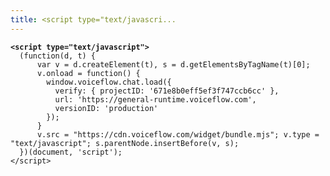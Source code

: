 ```yaml
---
title: <script type="text/javascri...
---
```


<pre class="language-html" data-overflow="wrap"><code class="lang-html"><strong>&#x3C;script type="text/javascript">
</strong>  (function(d, t) {
      var v = d.createElement(t), s = d.getElementsByTagName(t)[0];
      v.onload = function() {
        window.voiceflow.chat.load({
          verify: { projectID: '671e8b0eff5ef3f747ccb6cc' },
          url: 'https://general-runtime.voiceflow.com',
          versionID: 'production'
        });
      }
      v.src = "https://cdn.voiceflow.com/widget/bundle.mjs"; v.type = "text/javascript"; s.parentNode.insertBefore(v, s);
  })(document, 'script');
&#x3C;/script>
</code></pre>
